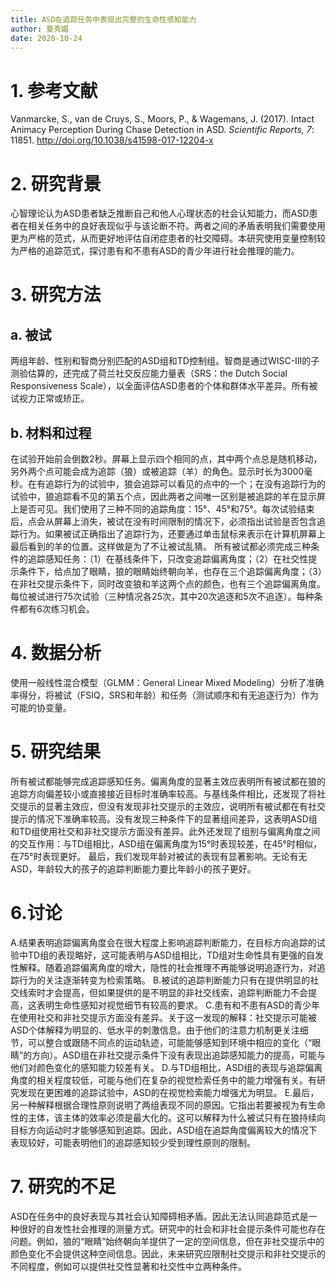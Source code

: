```yaml
---
title: ASD在追踪任务中表现出完整的生命性感知能力
author: 夏秀媚
date: 2020-10-24
---
```

# 1. 参考文献
Vanmarcke, S., van de Cruys, S., Moors, P., & Wagemans, J. (2017). Intact Animacy Perception During Chase Detection in ASD. *Scientific Reports, 7*: 11851. http://doi.org/10.1038/s41598-017-12204-x
# 2. 研究背景
心智理论认为ASD患者缺乏推断自己和他人心理状态的社会认知能力，而ASD患者在相关任务中的良好表现似乎与该论断不符。两者之间的矛盾表明我们需要使用更为严格的范式，从而更好地评估自闭症患者的社交障碍。本研究使用变量控制较为严格的追踪范式，探讨患有和不患有ASD的青少年进行社会推理的能力。
# 3. 研究方法
## a. 被试
两组年龄、性别和智商分别匹配的ASD组和TD控制组。智商是通过WISC-III的子测验估算的，还完成了荷兰社交反应能力量表（SRS：the Dutch Social Responsiveness Scale），以全面评估ASD患者的个体和群体水平差异。所有被试视力正常或矫正。
## b. 材料和过程
在试验开始前会倒数2秒。屏幕上显示四个相同的点，其中两个点总是随机移动，另外两个点可能会成为追踪（狼）或被追踪（羊）的角色。显示时长为3000毫秒。在有追踪行为的试验中，狼会追踪可以看见的点中的一个；在没有追踪行为的试验中，狼追踪看不见的第五个点，因此两者之间唯一区别是被追踪的羊在显示屏上是否可见。我们使用了三种不同的追踪角度：15°、45°和75°。每次试验结束后，点会从屏幕上消失，被试在没有时间限制的情况下，必须指出试验是否包含追踪行为。如果被试正确指出了追踪行为，还要通过单击鼠标来表示在计算机屏幕上最后看到的羊的位置。这样做是为了不让被试乱猜。
所有被试都必须完成三种条件的追踪感知任务：（1）在基线条件下，只改变追踪偏离角度；（2）在社交性提示条件下，给点加了眼睛，狼的眼睛始终朝向羊，也存在三个追踪偏离角度；（3）在非社交提示条件下，同时改变狼和羊这两个点的颜色，也有三个追踪偏离角度。每位被试进行75次试验（三种情况各25次，其中20次追逐和5次不追逐）。每种条件都有6次练习机会。
# 4. 数据分析
使用一般线性混合模型（GLMM：General Linear Mixed Modeling）分析了准确率得分，将被试（FSIQ，SRS和年龄）和任务（测试顺序和有无追逐行为）作为可能的协变量。
# 5. 研究结果
所有被试都能够完成追踪感知任务。偏离角度的显著主效应表明所有被试都在狼的追踪方向偏差较小或直接接近目标时准确率较高。与基线条件相比，还发现了将社交提示的显著主效应，但没有发现非社交提示的主效应，说明所有被试都在有社交提示的情况下准确率较高。没有发现三种条件下的显著组间差异，这表明ASD组和TD组使用社交和非社交提示方面没有差异。此外还发现了组别与偏离角度之间的交互作用：与TD组相比，ASD组在偏离角度为15°时表现较差，在45°时相似，在75°时表现更好。
最后，我们发现年龄对被试的表现有显著影响。无论有无ASD，年龄较大的孩子的追踪判断能力要比年龄小的孩子更好。
# 6.讨论
A.结果表明追踪偏离角度会在很大程度上影响追踪判断能力，在目标方向追踪的试验中TD组的表现略好，这可能表明与ASD组相比，TD组对生命性具有更强的自发性解释。随着追踪偏离角度的增大，隐性的社会推理不再能够说明追逐行为，对追踪行为的关注逐渐转变为检索策略。
B.被试的追踪判断能力只有在提供明显的社交线索时才会提高，但如果提供的是不明显的非社交线索，追踪判断能力不会提高，这表明生命性感知对视觉细节有较高的要求。
C.患有和不患有ASD的青少年在使用社交和非社交提示方面没有差异。关于这一发现的解释：社交提示可能被ASD个体解释为明显的、低水平的刺激信息。由于他们的注意力机制更关注细节，可以整合或跟随不同点的运动轨迹，可能能够感知到环境中相应的变化（“眼睛”的方向）。ASD组在非社交提示条件下没有表现出追踪感知能力的提高，可能与他们对颜色变化的感知能力较差有关。
D.与TD组相比，ASD组的表现与追踪偏离角度的相关程度较低，可能与他们在复杂的视觉检索任务中的能力增强有关。有研究发现在更困难的追踪试验中，ASD的在视觉检索能力增强尤为明显。
E.最后，另一种解释根据合理性原则说明了两组表现不同的原因。它指出若要被视为有生命性的主体，该主体的效率必须是最大化的。这可以解释为什么被试只有在狼持续向目标方向运动时才能够感知到追踪。因此，ASD组在追踪角度偏离较大的情况下表现较好，可能表明他们的追踪感知较少受到理性原则的限制。
# 7. 研究的不足
ASD在任务中的良好表现与其社会认知障碍相矛盾。因此无法认同追踪范式是一种很好的自发性社会推理的测量方式。研究中的社会和非社会提示条件可能也存在问题。例如，狼的“眼睛”始终朝向羊提供了一定的空间信息，但在非社交提示中的颜色变化不会提供这种空间信息。因此，未来研究应限制社交提示和非社交提示的不同程度，例如可以提供社交性显著和社交性中立两种条件。



